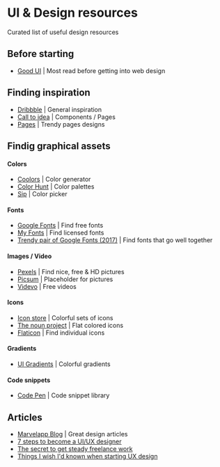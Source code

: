 # UI & Design resources
Curated list of useful design resources

## Before starting

- [Good UI](http://goodui.org/) | Most read before getting into web design


## Finding inspiration

- [Dribbble](https://dribbble.com/) | General inspiration
- [Call to idea](http://www.calltoidea.com/) | Components / Pages
- [Pages](http://www.pages.xyz/) | Trendy pages designs


## Findig graphical assets

#### Colors
- [Coolors](https://coolors.co/) | Color generator
- [Color Hunt](http://colorhunt.co/) | Color palettes
- [Sip](https://sipapp.io/) | Color picker


#### Fonts
- [Google Fonts](https://fonts.google.com/) | Find free fonts
- [My Fonts](https://www.myfonts.com/) | Find licensed fonts
- [Trendy pair of Google Fonts (2017)](http://fonts.greatsimple.io/) | Find fonts that go well together

#### Images / Video
- [Pexels](https://www.pexels.com/) | Find nice, free & HD pictures
- [Picsum](https://picsum.photos/) | Placeholder for pictures
- [Videvo](https://www.videvo.net/) | Free videos


#### Icons
- [Icon store](https://iconstore.co/) | Colorful sets of icons
- [The noun project](https://thenounproject.com/) |  Flat colored icons
- [Flaticon](https://www.flaticon.com/) | Find individual icons

#### Gradients
- [UI Gradients](https://uigradients.com/) | Colorful gradients

#### Code snippets
- [Code Pen](https://codepen.io/) | Code snippet library


## Articles
- [Marvelapp Blog](https://blog.marvelapp.com/) | Great design articles
- [7 steps to become a UI/UX designer](
https://blog.nicolesaidy.com/7-steps-to-become-a-ui-ux-designer-8beed7639a95)
- [The secret to get steady freelance work](https://blog.nicolesaidy.com/the-secret-to-get-steady-freelance-work-68956e248cbe)
- [Things I wish I'd known when starting UX design](https://blog.marvelapp.com/things-wish-id-known-starting-ux-design/)
